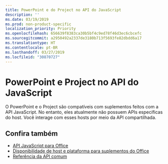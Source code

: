 ```yaml
---
title: PowerPoint e do Project no API do JavaScript
description: ''
ms.date: 03/19/2019
ms.prod: non-product-specific
localization_priority: Priority
ms.openlocfilehash: 656639f8383ca30b5bf4c9ed78f46d3ec6cbcefc
ms.sourcegitcommit: a2950492a2337de3180b713f5693fe82dbdd6a17
ms.translationtype: HT
ms.contentlocale: pt-BR
ms.lasthandoff: 03/27/2019
ms.locfileid: "30870727"
---
```

# <a name="powerpoint-and-project-in-the-javascript-api"></a>PowerPoint e Project no API do JavaScript

O PowerPoint e o Project são compatíveis com suplementos feitos com a API JavaScript. No entanto, eles atualmente não possuem APIs específicas do host. Você interage com esses hosts por meio da API compartilhada. 

## <a name="see-also"></a>Confira também

- [API JavaScript para Office](/office/dev/add-ins/reference/javascript-api-for-office)
- [Disponibilidade de host e plataforma para suplementos do Office](/office/dev/add-ins/overview/office-add-in-availability)
- [Referência da API comum](/javascript/api/overview/office)